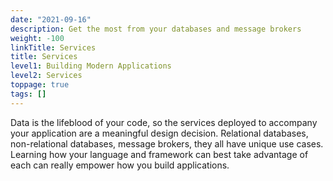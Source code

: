 ```yaml
---
date: "2021-09-16"
description: Get the most from your databases and message brokers
weight: -100
linkTitle: Services
title: Services
level1: Building Modern Applications
level2: Services
toppage: true
tags: []
---
```


Data is the lifeblood of your code, so the services deployed to accompany your application are a meaningful design decision. Relational databases, non-relational databases, message brokers, they all have unique use cases. Learning how your language and framework can best take advantage of each can really empower how you build applications.

